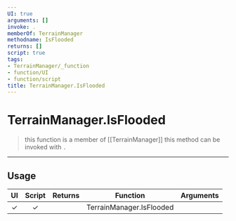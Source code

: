 ```yaml
---
UI: true
arguments: []
invoke: .
memberOf: TerrainManager
methodname: IsFlooded
returns: []
script: true
tags:
- TerrainManager/_function
- function/UI
- function/script
title: TerrainManager.IsFlooded
---
```

# TerrainManager.IsFlooded
> this function is a member of [[TerrainManager]]
> this method can be invoked with `.`
-----
## Usage
|  UI | Script | Returns | Function | Arguments |
|:---:|:------:|-------:|:--------:|:---------|
|✓|✓||TerrainManager.IsFlooded||
